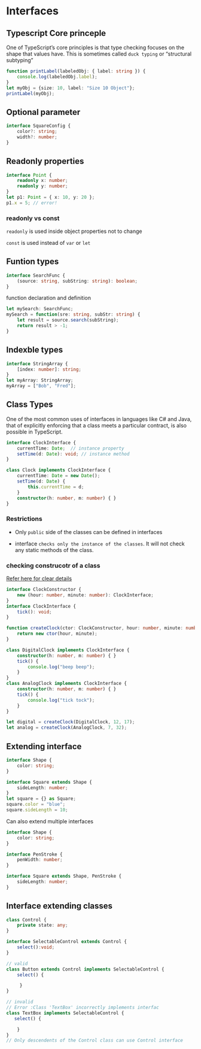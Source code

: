 # Interfaces

## Typescript Core princeple

One of TypeScript’s core principles is that type checking focuses on the shape that values have. This is sometimes called `duck typing` or “structural subtyping”

```ts
function printLabel(labeledObj: { label: string }) {
    console.log(labeledObj.label);
}
let myObj = {size: 10, label: "Size 10 Object"};
printLabel(myObj);
```

## Optional parameter

```ts
interface SquareConfig {
    color?: string;
    width?: number;
}
```

## Readonly properties

```ts
interface Point {
    readonly x: number;
    readonly y: number;
}
let p1: Point = { x: 10, y: 20 };
p1.x = 5; // error!
```

### readonly vs const

`readonly` is used inside object properties not to change  

`const` is used instead of `var` or `let`

## Funtion types

```ts
interface SearchFunc {
    (source: string, subString: string): boolean;
}
```

function declaration and definition

```ts
let mySearch: SearchFunc;
mySearch = function(sre: string, subStr: string) {
    let result = source.search(subString);
    return result > -1;
}
```

## Indexble types

```ts
interface StringArray {
    [index: number]: string;
}
let myArray: StringArray;
myArray = ["Bob", "Fred"];
```

## Class Types

One of the most common uses of interfaces in languages like C# and Java, that of explicitly enforcing that a class meets a particular contract, is also possible in TypeScript.

```ts
interface ClockInterface {
    currentTime: Date;  // instance property
    setTime(d: Date): void; // instance method
}

class Clock implements ClockInterface {
    currentTime: Date = new Date();
    setTime(d: Date) {
        this.currentTime = d;
    }
    constructor(h: number, m: number) { }
}
```

### Restrictions

- Only `public` side of the classes can be defined in interfaces

- interface `checks only the instance of the classes`. It will not check any static methods of the class.

### checking construcotr of a class

[Refer here for clear details ](https://www.typescriptlang.org/docs/handbook/interfaces.html#difference-between-the-static-and-instance-sides-of-classes)

```ts
interface ClockConstructor {
    new (hour: number, minute: number): ClockInterface;
}
interface ClockInterface {
    tick(): void;
}

function createClock(ctor: ClockConstructor, hour: number, minute: number): ClockInterface {
    return new ctor(hour, minute);
}

class DigitalClock implements ClockInterface {
    constructor(h: number, m: number) { }
    tick() {
        console.log("beep beep");
    }
}
class AnalogClock implements ClockInterface {
    constructor(h: number, m: number) { }
    tick() {
        console.log("tick tock");
    }
}

let digital = createClock(DigitalClock, 12, 17);
let analog = createClock(AnalogClock, 7, 32);
```

## Extending interface

```ts
interface Shape {
    color: string;
}

interface Square extends Shape {
    sideLength: number;
}
let square = {} as Square;
square.color = "blue";
square.sideLength = 10;
```

Can also extend multiple interfaces

```ts
interface Shape {
    color: string;
}

interface PenStroke {
    penWidth: number;
}

interface Square extends Shape, PenStroke {
    sideLength: number;
}
```

## Interface extending classes

```ts
class Control {
    private state: any;
}

interface SelectableControl extends Control {
    select():void;
}

// valid
class Button extends Control implements SelectableControl {
    select() {

     }
}

// invalid
// Error :Class 'TextBox' incorrectly implements interfac
class TextBox implements SelectableControl {
   select() {

    }
}
// Only descendents of the Control class can use Control interface

```


